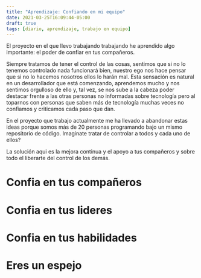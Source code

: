 ```yaml
---
title: "Aprendizaje: Confiando en mi equipo"
date: 2021-03-25T16:09:44-05:00
draft: true
tags: [diario, aprendizaje, trabajo en equipo]
---
```


El proyecto en el que llevo trabajando trabajando he aprendido algo importante: el poder de confiar en tus compañeros.

Siempre tratamos de tener el control de las cosas, sentimos que si no lo tenemos controlado nada funcionará bien, nuestro ego nos hace pensar que si no lo hacemos nosotros ellos lo harán mal. Esta sensación es natural en un desarrollador que está comenzando, aprendemos mucho y nos sentimos orgulloso de ello y, tal vez, se nos sube a la cabeza poder destacar frente a las otras personas no informadas sobre tecnología pero al toparnos con personas que saben más de tecnología muchas veces no confiamos y criticamos cada paso que dan.

En el proyecto que trabajo actualmente me ha llevado a abandonar estas ideas porque somos más de 20 personas programando bajo un mismo repositorio de código. Imaginate tratar de controlar a todos y cada uno de ellos?

La solución aqui es la mejora continua y el apoyo a tus compañeros y sobre todo el liberarte del control de los demás.

# Confia en tus compañeros

# Confia en tus lideres

# Confia en tus habilidades

# Eres un espejo
